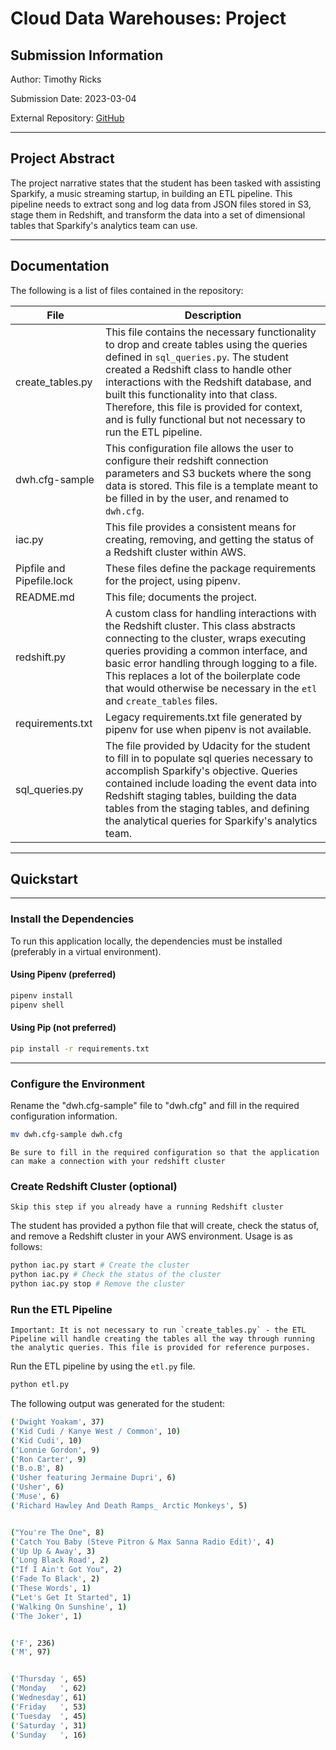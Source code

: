 # Cloud Data Warehouses: Project

## Submission Information

Author: Timothy Ricks

Submission Date: 2023-03-04

External Repository: [GitHub](https://github.com/rickstc/udacity-data-engineering)

---

## Project Abstract

The project narrative states that the student has been tasked with assisting Sparkify, a music streaming startup, in building an ETL pipeline. This pipeline needs to extract song and log data from JSON files stored in S3, stage them in Redshift, and transform the data into a set of dimensional tables that Sparkify's analytics team can use.

---

## Documentation

The following is a list of files contained in the repository:

| File             | Description                                                                                                                                                                                                                                                                                                                                                                          |
| ---------------- | ------------------------------------------------------------------------------------------------------------------------------------------------------------------------------------------------------------------------------------------------------------------------------------------------------------------------------------------------------------------------------------ |
| create_tables.py | This file contains the necessary functionality to drop and create tables using the queries defined in `sql_queries.py`. The student created a Redshift class to handle other interactions with the Redshift database, and built this functionality into that class. Therefore, this file is provided for context, and is fully functional but not necessary to run the ETL pipeline. |
| dwh.cfg-sample   | This configuration file allows the user to configure their redshift connection parameters and S3 buckets where the song data is stored. This file is a template meant to be filled in by the user, and renamed to `dwh.cfg`. |
| iac.py           | This file provides a consistent means for creating, removing, and getting the status of a Redshift cluster within AWS. |
| Pipfile and Pipefile.lock | These files define the package requirements for the project, using pipenv. |
| README.md | This file; documents the project. |
| redshift.py | A custom class for handling interactions with the Redshift cluster. This class abstracts connecting to the cluster, wraps executing queries providing a common interface, and basic error handling through logging to a file. This replaces a lot of the boilerplate code that would otherwise be necessary in the `etl` and `create_tables` files. |
| requirements.txt | Legacy requirements.txt file generated by pipenv for use when pipenv is not available. |
| sql_queries.py | The file provided by Udacity for the student to fill in to populate sql queries necessary to accomplish Sparkify's objective. Queries contained include loading the event data into Redshift staging tables, building the data tables from the staging tables, and defining the analytical queries for Sparkify's analytics team. |

---

## Quickstart

---

### Install the Dependencies

To run this application locally, the dependencies must be installed (preferably in a virtual environment).

#### Using Pipenv (preferred)

```bash
pipenv install
pipenv shell
```

#### Using Pip (not preferred)

```bash
pip install -r requirements.txt
```

---

### Configure the Environment

Rename the "dwh.cfg-sample" file to "dwh.cfg" and fill in the required configuration information.

```bash
mv dwh.cfg-sample dwh.cfg
```

    Be sure to fill in the required configuration so that the application can make a connection with your redshift cluster

### Create Redshift Cluster (optional)
    Skip this step if you already have a running Redshift cluster

The student has provided a python file that will create, check the status of, and remove a Redshift cluster in your AWS environment. Usage is as follows:

```bash
python iac.py start # Create the cluster
python iac.py # Check the status of the cluster
python iac.py stop # Remove the cluster
```

### Run the ETL Pipeline
    Important: It is not necessary to run `create_tables.py` - the ETL Pipeline will handle creating the tables all the way through running the analytic queries. This file is provided for reference purposes.

Run the ETL pipeline by using the `etl.py` file.

```bash
python etl.py
```

The following output was generated for the student:
```bash
('Dwight Yoakam', 37)
('Kid Cudi / Kanye West / Common', 10)
('Kid Cudi', 10)
('Lonnie Gordon', 9)
('Ron Carter', 9)
('B.o.B', 8)
('Usher featuring Jermaine Dupri', 6)
('Usher', 6)
('Muse', 6)
('Richard Hawley And Death Ramps_ Arctic Monkeys', 5)


("You're The One", 8)
('Catch You Baby (Steve Pitron & Max Sanna Radio Edit)', 4)
('Up Up & Away', 3)
('Long Black Road', 2)
("If I Ain't Got You", 2)
('Fade To Black', 2)
('These Words', 1)
("Let's Get It Started", 1)
('Walking On Sunshine', 1)
('The Joker', 1)


('F', 236)
('M', 97)


('Thursday ', 65)
('Monday   ', 62)
('Wednesday', 61)
('Friday   ', 53)
('Tuesday  ', 45)
('Saturday ', 31)
('Sunday   ', 16)
```
